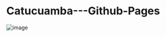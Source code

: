 # Catucuamba---Github-Pages
![image](https://github.com/user-attachments/assets/a84dda80-b5ef-4cf8-9320-c3c888b09d63)
